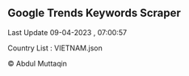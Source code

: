 

## Google Trends Keywords Scraper 
 
Last Update 09-04-2023 , 07:00:57

Country List :
VIETNAM.json



© Abdul Muttaqin 
